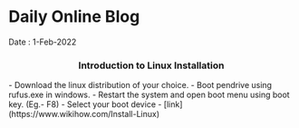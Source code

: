 # Daily Online Blog
Date : 1-Feb-2022 
<h3 align='center'>Introduction to Linux Installation</h3>
- Download the linux distribution of your choice.
- Boot pendrive using rufus.exe in windows.
- Restart the system and open boot menu using boot key. (Eg.- F8)
- Select your boot device
- [link](https://www.wikihow.com/Install-Linux) 


